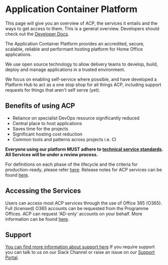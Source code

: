 # Application Container Platform

This page will give you an overview of ACP, the services it entails and the ways to get access to them. This is a general overview. Developers should check out the [Developer Docs](developer-docs/index.md).

The Application Container Platform provides an accredited, secure, scalable, reliable and performant hosting platform for Home Office applications.​

We use open source technology to allow delivery teams to develop, build, deploy and manage applications in a trusted environment. ​

We focus on enabling self-service where possible, and have developed a Platform Hub to act as a one stop shop for all things ACP, including support requests for things that aren't self serve (yet).

## Benefits of using ACP

* Reliance on specialist DevOps resource significantly reduced​
* Central place to host applications​
* Saves time for the projects​
* Significant hosting cost reduction​
* Common tools and patterns across projects i.e. CI​


**Everyone using our platform MUST adhere to [technical service standards](https://github.com/UKHomeOffice/technical-service-requirements). All Services will be under a review process.**

For definitions on each phase of the lifecycle and the criteria for production-ready, please refer [here](service-lifecycle.md). Release notes for ACP services can be found [here](https://gitlab.digital.homeoffice.gov.uk/acp-docs/acp-support/tree/master/release-notes).

## Accessing the Services
Users can access most ACP services through the use of Office 365 (O365). Full (licensed) O365 accounts can be requested from the Programme Offices. ACP can request 'AD-only' accounts on your behalf. More information can be found [here](https://gitlab.digital.homeoffice.gov.uk/acp-docs/acp-support/blob/master/newuser.md).

## Support
[You can find more information about support here](https://gitlab.digital.homeoffice.gov.uk/acp-docs/acp-support)
If you require support you can talk to us on our Slack Channel or raise an issue on our [Support Portal](https://support.acp.homeoffice.gov.uk/servicedesk).
